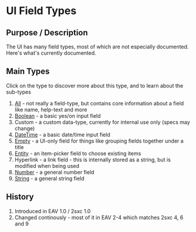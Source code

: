 # UI Field Types

## Purpose / Description
The UI has many field types, most of which are not especially documented. Here's what's currently documented.

## Main Types
Click on the type to discover more about this type, and to learn about the sub-types

1. [All](ui-field-all) - not really a field-type, but contains core information about a field like name, help-text and more
1. [Boolean](ui-field-boolean) - a basic yes/on input field
1. Custom - a custom data-type, currently for internal use only (specs may change)
1. [DateTime](ui-field-datetime) - a basic date/time input field
1. [Empty](ui-field-empty) - a UI-only field for things like grouping fields together under a title
1. [Entity](ui-field-entity) - an item-picker field to choose existing items
1. Hyperlink - a link field - this is internally stored as a string, but is modified when being used
1. [Number](ui-field-number) - a general number field
1. [String](ui-field-string) - a general string field

## History
1. Introduced in EAV 1.0 / 2sxc 1.0
2. Changed continously - most of it in EAV 2-4 which matches 2sxc 4, 6 and 9
